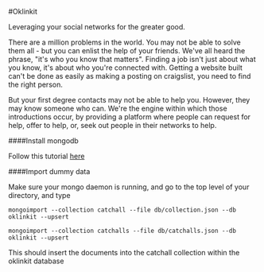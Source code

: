 #Oklinkit

Leveraging your social networks for the greater good. 

There are a million problems in the world. You may not be able to solve them all - but you can enlist the help of your friends. We've all heard the phrase, "it's who you know that matters". Finding a job isn't just about what you know, it's about who you're connected with. Getting a website built can't be done as easily as making a posting on craigslist, you need to find the right person.

But your first degree contacts may not be able to help you. However, they may know someone who can. We're the engine within which those introductions occur, by providing a platform where people can request for help, offer to help, or, seek out people in their networks to help.



####Install mongodb 

Follow this tutorial [here](http://docs.mongodb.org/manual/tutorial/install-mongodb-on-os-x/)

####Import dummy data

Make sure your mongo daemon is running, and go to the top level of your directory, and type
```
mongoimport --collection catchall --file db/collection.json --db oklinkit --upsert

mongoimport --collection catchalls --file db/catchalls.json --db oklinkit --upsert
```

This should insert the documents into the catchall collection within the oklinkit database
